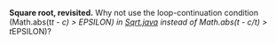 **Square root, revisited.** Why not use the loop-continuation condition (Math.abs(t*t - c) > EPSILON) in [Sqrt.java](https://introcs.cs.princeton.edu/java/13flow/Sqrt.java.html) instead of Math.abs(t - c/t) > t*EPSILON)?
